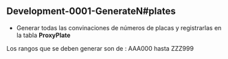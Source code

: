 ## Development-0001-GenerateN#plates
- Generar todas las convinaciones de números de placas y registrarlas en la tabla <b>ProxyPlate</b>

Los rangos que se deben generar son  de : AAA000 hasta ZZZ999

